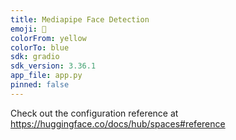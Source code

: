 ```yaml
---
title: Mediapipe Face Detection
emoji: 💩
colorFrom: yellow
colorTo: blue
sdk: gradio
sdk_version: 3.36.1
app_file: app.py
pinned: false
---
```


Check out the configuration reference at https://huggingface.co/docs/hub/spaces#reference

